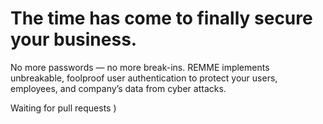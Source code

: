 # The time has come to finally secure your business.

No more passwords  —  no more break-ins. 
REMME implements unbreakable, foolproof user authentication to protect your users,
employees, and company’s data from cyber attacks.

Waiting for pull requests ) 
